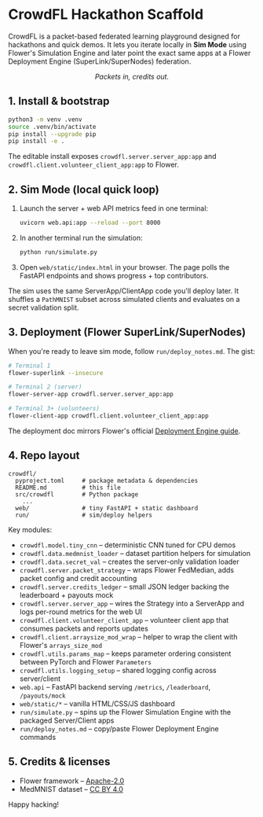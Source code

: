 # CrowdFL Hackathon Scaffold

CrowdFL is a packet-based federated learning playground designed for hackathons and quick demos. It lets you iterate locally in **Sim Mode** using Flower's Simulation Engine and later point the exact same apps at a Flower Deployment Engine (SuperLink/SuperNodes) federation.

<div align="center">
  <em>Packets in, credits out.</em>
</div>

## 1. Install & bootstrap

```bash
python3 -m venv .venv
source .venv/bin/activate
pip install --upgrade pip
pip install -e .
```

The editable install exposes `crowdfl.server.server_app:app` and `crowdfl.client.volunteer_client_app:app` to Flower.

## 2. Sim Mode (local quick loop)

1. Launch the server + web API metrics feed in one terminal:
   ```bash
   uvicorn web.api:app --reload --port 8000
   ```
2. In another terminal run the simulation:
   ```bash
   python run/simulate.py
   ```
3. Open `web/static/index.html` in your browser. The page polls the FastAPI endpoints and shows progress + top contributors.

The sim uses the same ServerApp/ClientApp code you'll deploy later. It shuffles a `PathMNIST` subset across simulated clients and evaluates on a secret validation split.

## 3. Deployment (Flower SuperLink/SuperNodes)

When you're ready to leave sim mode, follow `run/deploy_notes.md`. The gist:

```bash
# Terminal 1
flower-superlink --insecure

# Terminal 2 (server)
flower-server-app crowdfl.server.server_app:app

# Terminal 3+ (volunteers)
flower-client-app crowdfl.client.volunteer_client_app:app
```

The deployment doc mirrors Flower's official [Deployment Engine guide](https://flower.ai/docs/framework/how-to-run-flower-with-deployment-engine.html).

## 4. Repo layout

```
crowdfl/
  pyproject.toml     # package metadata & dependencies
  README.md          # this file
  src/crowdfl        # Python package
    ...
  web/               # tiny FastAPI + static dashboard
  run/               # sim/deploy helpers
```

Key modules:

- `crowdfl.model.tiny_cnn` – deterministic CNN tuned for CPU demos
- `crowdfl.data.medmnist_loader` – dataset partition helpers for simulation
- `crowdfl.data.secret_val` – creates the server-only validation loader
- `crowdfl.server.packet_strategy` – wraps Flower FedMedian, adds packet config and credit accounting
- `crowdfl.server.credits_ledger` – small JSON ledger backing the leaderboard + payouts mock
- `crowdfl.server.server_app` – wires the Strategy into a ServerApp and logs per-round metrics for the web UI
- `crowdfl.client.volunteer_client_app` – volunteer client app that consumes packets and reports updates
- `crowdfl.client.arraysize_mod_wrap` – helper to wrap the client with Flower's `arrays_size_mod`
- `crowdfl.utils.params_map` – keeps parameter ordering consistent between PyTorch and Flower `Parameters`
- `crowdfl.utils.logging_setup` – shared logging config across server/client
- `web.api` – FastAPI backend serving `/metrics`, `/leaderboard`, `/payouts/mock`
- `web/static/*` – vanilla HTML/CSS/JS dashboard
- `run/simulate.py` – spins up the Flower Simulation Engine with the packaged Server/Client apps
- `run/deploy_notes.md` – copy/paste Flower Deployment Engine commands

## 5. Credits & licenses

- Flower framework – [Apache-2.0](https://github.com/adap/flower)
- MedMNIST dataset – [CC BY 4.0](https://medmnist.com/)

Happy hacking!
